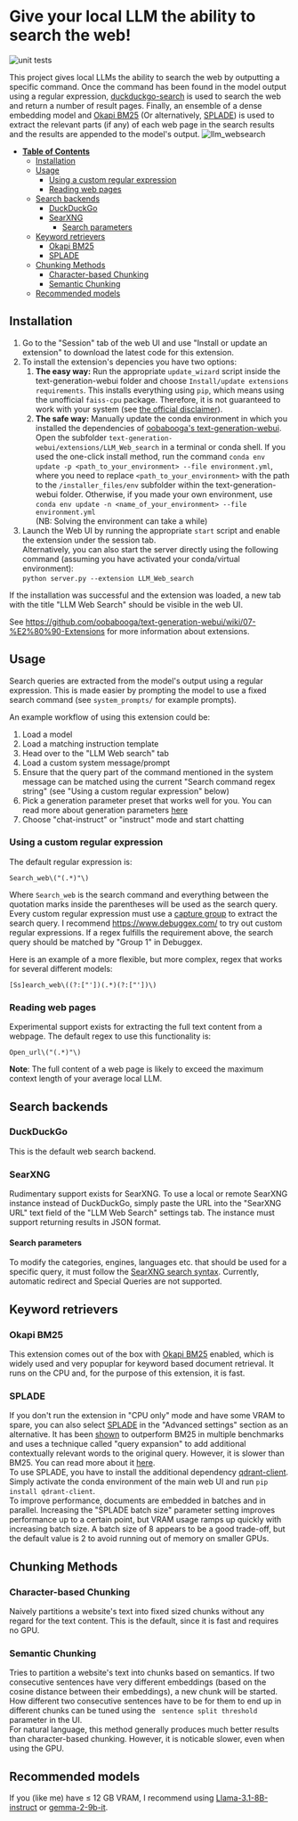 # Give your local LLM the ability to search the web!
![unit tests](https://github.com/mamei16/LLM_Web_search/actions/workflows/unit_tests.yml/badge.svg?branch=main)

This project gives local LLMs the ability to search the web by outputting a specific
command. Once the command has been found in the model output using a regular expression,
[duckduckgo-search](https://pypi.org/project/duckduckgo-search/)
is used to search the web and return a number of result pages. Finally, an
ensemble of a dense embedding model and 
[Okapi BM25](https://en.wikipedia.org/wiki/Okapi_BM25) (Or alternatively, [SPLADE](https://github.com/naver/splade))
is used to extract the relevant parts (if any) of each web page in the search results
and the results are appended to the model's output.
![llm_websearch](https://github.com/mamei16/LLM_Web_search/assets/25900898/f9d2d83c-e3cf-4f69-91c2-e9c3fe0b7d89)


* **[Table of Contents](#table-of-contents)**
  * [Installation](#installation)
  * [Usage](#usage)
    + [Using a custom regular expression](#using-a-custom-regular-expression)
    + [Reading web pages](#reading-web-pages)
  * [Search backends](#search-backends)
    + [DuckDuckGo](#duckduckgo)
    + [SearXNG](#searxng)
      + [Search parameters](#search-parameters)
  * [Keyword retrievers](#keyword-retrievers)
    + [Okapi BM25](#okapi-bm25)
    + [SPLADE](#splade)
  * [Chunking Methods](#chunking-methods)
    + [Character-based Chunking](#character-based-chunking)
    + [Semantic Chunking](#semantic-chunking)
  * [Recommended models](#recommended-models)

## Installation
1. Go to the "Session" tab of the web UI and use "Install or update an extension" 
to download the latest code for this extension.
2. To install the extension's depencies you have two options:  
   1. **The easy way:** Run the appropriate `update_wizard` script inside the text-generation-webui folder
   and choose `Install/update extensions requirements`. This installs everything using `pip`,
   which means using the unofficial `faiss-cpu` package. Therefore, it is not guaranteed to
   work with your system (see [the official disclaimer](https://github.com/facebookresearch/faiss/wiki/Installing-Faiss#why-dont-you-support-installing-via-xxx-)).
   2. **The safe way:** Manually update the conda environment in which you installed the dependencies of 
   [oobabooga's text-generation-webui](https://github.com/oobabooga/text-generation-webui).
   Open the subfolder `text-generation-webui/extensions/LLM_Web_search` in a terminal or conda shell.
   If you used the one-click install method, run the command 
   `conda env update -p <path_to_your_environment> --file environment.yml`,
   where you need to replace `<path_to_your_environment>` with the path to the 
   `/installer_files/env` subfolder within the text-generation-webui folder.
   Otherwise, if you made your own environment, 
   use `conda env update -n <name_of_your_environment> --file environment.yml`  
     (NB: Solving the environment can take a while)
3. Launch the Web UI by running the appropriate `start` script and enable the extension under the session tab.  
 Alternatively,
you can also start the server directly using the following command (assuming you have activated your conda/virtual environment):  
```python server.py --extension LLM_Web_search```

If the installation was successful and the extension was loaded, a new tab with the 
title "LLM Web Search" should be visible in the web UI.

See https://github.com/oobabooga/text-generation-webui/wiki/07-%E2%80%90-Extensions for more
information about extensions.

## Usage

Search queries are extracted from the model's output using a regular expression. This is made easier by prompting the model
to use a fixed search command (see `system_prompts/` for example prompts).

An example workflow of using this extension could be:
1. Load a model
2. Load a matching instruction template
3. Head over to the "LLM Web search" tab
4. Load a custom system message/prompt
5. Ensure that the query part of the command mentioned in the system message 
can be matched using the current "Search command regex string" 
(see "Using a custom regular expression" below)
6. Pick a generation parameter preset that works well for you. You can read more about generation parameters [here](https://github.com/oobabooga/text-generation-webui/wiki/03-%E2%80%90-Parameters-Tab#generation)
7. Choose "chat-instruct" or "instruct" mode and start chatting

### Using a custom regular expression
The default regular expression is:  
```regexp
Search_web\("(.*)"\)
```
Where `Search_web` is the search command and everything between the quotation marks
inside the parentheses will be used as the search query. Every custom regular expression must use a
[capture group](https://www.regular-expressions.info/brackets.html) to extract the search
query. I recommend https://www.debuggex.com/ to try out custom regular expressions. If a regex
fulfills the requirement above, the search query should be matched by "Group 1" in Debuggex.

Here is an example of a more flexible, but more complex, regex that works for several
different models:
```regexp
[Ss]earch_web\((?:["'])(.*)(?:["'])\)
```
### Reading web pages
Experimental support exists for extracting the full text content from a webpage. The default regex to use this
functionality is:
```regexp
Open_url\("(.*)"\)
```
**Note**: The full content of a web page is likely to exceed the maximum context length of your average local LLM.
## Search backends

### DuckDuckGo
This is the default web search backend.

### SearXNG

Rudimentary support exists for SearXNG. To use a local or remote 
SearXNG instance instead of DuckDuckGo, simply paste the URL into the 
"SearXNG URL" text field of the "LLM Web Search" settings tab. The instance must support
returning results in JSON format.

#### Search parameters
To modify the categories, engines, languages etc. that should be used for a
specific query, it must follow the
[SearXNG search syntax](https://docs.searxng.org/user/search-syntax.html). Currently, 
automatic redirect and Special Queries are not supported.


## Keyword retrievers
### Okapi BM25
This extension comes out of the box with 
[Okapi BM25](https://en.wikipedia.org/wiki/Okapi_BM25) enabled, which is widely used and very popuplar
for keyword based document retrieval. It runs on the CPU and,
for the purpose of this extension, it is fast.  
### SPLADE
If you don't run the extension in "CPU only" mode and have some VRAM to spare,
you can also select [SPLADE](https://github.com/naver/splade) in the "Advanced settings" section
as an alternative. It has been [shown](https://arxiv.org/pdf/2207.03834.pdf) to outperform BM25 in multiple benchmarks 
and uses a technique called "query expansion" to add additional contextually relevant words
to the original query. However, it is slower than BM25. You can read more about it [here](https://www.pinecone.io/learn/splade/).  
To use SPLADE, you have to install the additional dependency [qdrant-client](https://github.com/qdrant/qdrant-client). 
Simply activate the conda environment of the main web UI and run
`pip install qdrant-client`.  
To improve performance, documents are embedded in batches and in parallel. Increasing the
"SPLADE batch size" parameter setting improves performance up to a certain point,
but VRAM usage ramps up quickly with increasing batch size. A batch size of 8 appears 
to be a good trade-off, but the default value is 2 to avoid running out of memory on smaller
GPUs.

## Chunking Methods

### Character-based Chunking

Naively partitions a website's text into fixed sized chunks without any regard for the text content. This is the default, since it is fast and requires no GPU.

### Semantic Chunking

Tries to partition a website's text into chunks based on semantics. If two consecutive sentences have very different embeddings (based on the cosine distance between their embeddings), a new chunk will be started. How different two consecutive sentences have to be for them to end up in different chunks can be tuned using the ` sentence split threshold` parameter in the UI.  
For natural language, this method generally produces much better results than character-based chunking. However, it is noticable slower, even when using the GPU.

## Recommended models
If you (like me) have ≤ 12 GB VRAM, I recommend using 
[Llama-3.1-8B-instruct](https://huggingface.co/meta-llama/Llama-3.1-8B-Instruct) or [gemma-2-9b-it](https://huggingface.co/google/gemma-2-9b-it).
